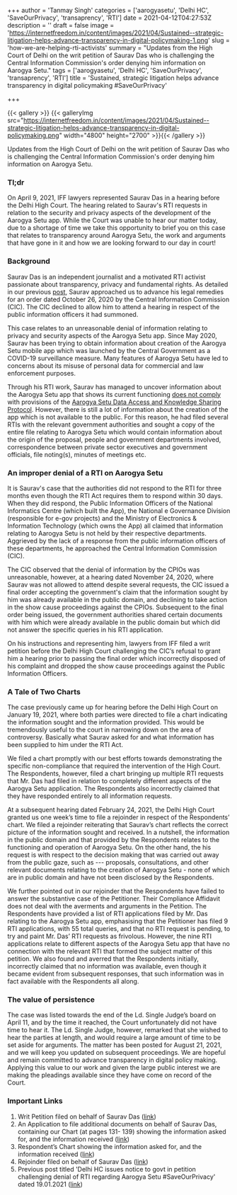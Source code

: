 +++
author = 'Tanmay Singh'
categories = ['aarogyasetu', 'Delhi HC', 'SaveOurPrivacy', 'transaprency', 'RTI']
date = 2021-04-12T04:27:53Z
description = ''
draft = false
image = 'https://internetfreedom.in/content/images/2021/04/Sustained--strategic-litigation-helps-advance-transparency-in-digital-policymaking-1.png'
slug = 'how-we-are-helping-rti-activists'
summary = "Updates from the High Court of Delhi on the writ petition of Saurav Das who is challenging the Central Information Commission's order denying him information on Aarogya Setu."
tags = ['aarogyasetu', 'Delhi HC', 'SaveOurPrivacy', 'transaprency', 'RTI']
title = 'Sustained, strategic litigation helps advance transparency in digital policymaking #SaveOurPrivacy'

+++


{{< gallery >}}
{{< galleryImg  src="https://internetfreedom.in/content/images/2021/04/Sustained--strategic-litigation-helps-advance-transparency-in-digital-policymaking.png" width="4800" height="2700" >}}{{< /gallery >}}

Updates from the High Court of Delhi on the writ petition of Saurav Das who is challenging the Central Information Commission's order denying him information on Aarogya Setu.

### Tl;dr

On April 9, 2021, IFF lawyers represented Saurav Das in a hearing before the Delhi High Court. The hearing related to Saurav's RTI requests in relation to the security and privacy aspects of the development of the Aarogya Setu app. While the Court was unable to hear our matter today, due to a shortage of time we take this opportunity to brief you on this case that relates to transparency around Aarogya Setu, the work and arguments that have gone in it and how we are looking forward to our day in court!

### Background

Saurav Das is an independent journalist and a motivated RTI activist passionate about transparency, privacy and fundamental rights. As detailed in our previous [post](https://internetfreedom.in/delhi-hc-hearing-aarogya-setu/), Saurav approached us to advance his legal remedies for an order dated October 26, 2020 by the Central Information Commission (CIC). The CIC declined to allow him to attend a hearing in respect of the public information officers it had summoned.

This case relates to an unreasonable denial of information relating to  privacy and security aspects of the Aarogya Setu app. Since May 2020, Saurav has been trying to obtain information about creation of the Aarogya Setu mobile app which was launched by the Central Government as a COVID-19 surveillance measure. Many features of Aarogya Setu have led to concerns about its misuse of personal data for commercial and law enforcement purposes.

Through his RTI work, Saurav has managed to uncover information about the Aarogya Setu app that shows  its current functioning [does not comply](https://www.thequint.com/news/india/exclusive-govt-fails-to-implement-its-own-data-protection-safeguards-under-aarogya-setu-protocol) with provisions of the [Aarogya Setu Data Access and Knowledge Sharing Protocol](https://internetfreedom.in/we-studied-the-protocol-and-no-this-doesnt-sufficiently-protect-your-privacy/). However, there is still a lot of information about the creation of the app which is not available to the public. For this reason, he had filed several RTIs with the relevant government authorities and sought a copy of the entire file relating to Aarogya Setu which would contain information about the origin of the proposal, people and government departments involved, correspondence between private sector executives and government officials, file noting(s), minutes of meetings etc.

### An improper denial of a RTI on Aarogya Setu

It is Saurav's case that the authorities did not respond to the RTI for three months even though the RTI Act requires them to respond within 30 days. When they did respond, the Public Information Officers of the National Informatics Centre (which built the App), the National e Governance Division (responsible for e-gov projects) and the Ministry of Electronics & Information Technology (which owns the App) all claimed that information relating to Aarogya Setu is not held by their respective departments. Aggrieved by the lack of a response from the public information officers of these departments, he approached the Central Information Commission (CIC).

The CIC observed that the denial of information by the CPIOs was unreasonable, however, at a hearing dated November 24, 2020, where Saurav was not allowed to attend despite several requests, the CIC issued a final order accepting the government's claim that the information sought by him was already available in the public domain, and declining to take action in the show cause proceedings against the CPIOs. Subsequent to the final order being issued, the government authorities shared certain documents with him which were already available in the public domain but which did not answer the specific queries in his RTI application.

On his instructions and representing him, lawyers from IFF filed a writ petition before the Delhi High Court challenging the CIC’s refusal to grant him a hearing prior to passing the final order which incorrectly disposed of his complaint and dropped the show cause proceedings against the Public Information Officers.

### A Tale of Two Charts

The case previously came up for hearing before the Delhi High Court on January 19, 2021, where both parties were directed to file a chart indicating the information sought and the information provided. This would be tremendously useful to the court in narrowing down on the area of controversy. Basically what Saurav asked for and what information has been supplied to him under the RTI Act.

We filed a chart promptly with our best efforts towards demonstrating the specific non-compliance that required the intervention of the High Court. The Respondents, however, filed a chart bringing up multiple RTI requests that Mr. Das had filed in relation to completely different aspects of the Aarogya Setu application. The Respondents also incorrectly claimed that they have responded entirely to all information requests.

At a subsequent hearing dated February 24, 2021, the Delhi High Court granted us one week’s time to file a rejoinder in respect of the Respondents’ chart. We filed a rejoinder reiterating that Saurav’s chart reflects the correct picture of the information sought and received. In a nutshell, the information in the public domain and that provided by the Respondents relates to the functioning and operation of Aarogya Setu. On the other hand, the his request is with respect to the decision making that was carried out away from the public gaze, such as --- proposals, consultations, and other relevant documents relating to the creation of Aarogya Setu - none of which are in public domain and have not been disclosed by the Respondents.

We further pointed out in our rejoinder that the Respondents have failed to answer the substantive case of the Petitioner. Their Compliance Affidavit does not deal with the averments and arguments in the Petition. The Respondents have provided a list of RTI applications filed by Mr. Das relating to  the Aarogya Setu app, emphasising that the Petitioner has filed 9 RTI applications, with 55 total queries, and that no RTI request is pending, to try and paint Mr. Das’ RTI requests as frivolous. However, the nine RTI applications relate to different aspects of the Aarogya Setu app that have no connection with the relevant RTI that formed the subject matter of this petition. We also found and averred that the Respondents initially, incorrectly claimed that no information was available, even though it became evident from subsequent responses, that such information was in fact available with the Respondents all along.

### The value of persistence

The case was listed towards the end of the Ld. Single Judge’s board on April 11, and by the time it reached, the Court unfortunately did not have time to hear it. The Ld. Single Judge, however, remarked that she wished to hear the parties at length, and would require a large amount of time to be set aside for arguments. The matter has been posted for August 21, 2021, and we will keep you updated on subsequent proceedings. We are hopeful and remain committed to advance transparency in digital policy making. Applying this value to our work and given the large public interest we are making the pleadings available since they have come on record of the Court.

### Important Links

1. Writ Petition filed on behalf of Saurav Das ([link](https://drive.google.com/file/d/1n-3b6CPmRfDpAyN86XkdD_wgRqzXjKpD/view?usp=sharing))
2. An Application to file additional documents on behalf of Saurav Das, containing our Chart (at pages 131- 139) showing the information asked for, and the information received ([link](https://drive.google.com/file/d/1Ao2iQaSYkc0qksH9X9Ek8c7w-p2Xg5hN/view?usp=sharing))
3. Respondent’s Chart showing the information asked for, and the information received ([link](https://drive.google.com/file/d/1APxXu75K1tEoi_tjC2g4TDe9tsceYjS-/view?usp=sharing))
4. Rejoinder filed on behalf of Saurav Das ([link](https://drive.google.com/file/d/1GDK3B-4vtCS1Co3-ExGDHjgQvBA6Kzjj/view?usp=sharing))
5. Previous post titled 'Delhi HC issues notice to govt in petition challenging denial of RTI regarding Aarogya Setu #SaveOurPrivacy' dated 19.01.2021 ([link](https://internetfreedom.in/delhi-hc-hearing-aarogya-setu/))







